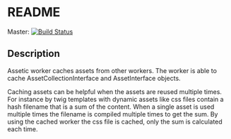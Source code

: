 
README
======

Master: [![Build Status](https://travis-ci.org/jeroenvdheuvel/assetic-cached-worker.svg)](https://travis-ci.org/jeroenvdheuvel/assetic-cached-worker)

Description
-----------
Assetic worker caches assets from other workers.
The worker is able to cache AssetCollectionInterface and AssetInterface objects.

Caching assets can be helpful when the assets are reused multiple times.
For instance by twig templates with dynamic assets like css files contain a hash filename that is a sum of the content.
When a single asset is used multiple times the filename is compiled multiple times to get the sum.
By using the cached worker the css file is cached, only the sum is calculated each time.
